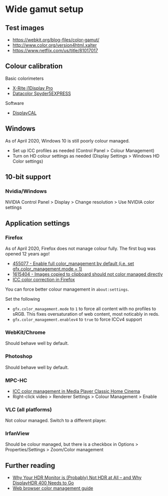 # Wide gamut setup

## Test images

* https://webkit.org/blog-files/color-gamut/
* http://www.color.org/version4html.xalter
* https://www.netflix.com/us/title/81017017

## Colour calibration

Basic colorimeters

* [X-Rite i1Display Pro](https://www.amazon.com/dp/B0055MBQOW)
* [Datacolor Spyder5EXPRESS](https://www.amazon.com/dp/B00UBSL2TO)

Software

* [DisplayCAL](https://displaycal.net/)

## Windows

As of April 2020, Windows 10 is still poorly colour managed.

* Set up ICC profiles as needed (Control Panel > Colour Management)
* Turn on HD colour settings as needed (Display Settings > Windows HD Color settings)

## 10-bit support

### Nvidia/Windows

NVIDIA Control Panel > Display > Change resolution > Use NVIDIA color settings

## Application settings

### Firefox

As of April 2020, Firefox does not manage colour fully. The first bug was opened 12 years ago!

* [455077 - Enable full color_management by default (i.e. set gfx.color_management.mode = 1)](https://bugzilla.mozilla.org/show_bug.cgi?id=455077)
* [1615404 - Images copied to clipboard should not color managed directly](https://bugzilla.mozilla.org/show_bug.cgi?id=1615404)
* [ICC color correction in Firefox](https://developer.mozilla.org/en-US/docs/Mozilla/Firefox/Releases/3.5/ICC_color_correction_in_Firefox)

You can force better colour management in `about:settings`.

Set the following

* `gfx.color_management.mode` to `1` to force all content with no profiles to sRGB. This fixes oversaturation of web content, most noticably in reds.
* `gfx.color_management.enablev4` to `true` to force ICCv4 support

### WebKit/Chrome

Should behave well by default.

### Photoshop

Should behave well by default.

### MPC-HC

* [ICC color management in Media Player Classic Home Cinema](https://voxelium.wordpress.com/2010/09/20/icc-color-management-in-media-player-classic-home-cinema/)
* Right-click video > Renderer Settings > Colour Management > Enable

### VLC (all platforms)

Not colour managed. Switch to a different player.

### IrfanView

Should be colour managed, but there is a checkbox in Options > Properties/Settings > Zoom/Color management

## Further reading

* [Why Your HDR Monitor is (Probably) Not HDR at All – and Why DisplayHDR 400 Needs to Go](https://www.tftcentral.co.uk/blog/why-your-hdr-monitor-is-probably-not-hdr-at-all-and-why-displayhdr-400-needs-to-go/)
* [Web browser color management guide](https://cameratico.com/guides/web-browser-color-management-guide/)

